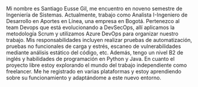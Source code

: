 Mi nombre es Santiago Eusse Gil, me encuentro en noveno semestre de Ingeniería de Sistemas. Actualmente, trabajo como Analista I-Ingeniero de Desarrollo en Aportes en Línea, una empresa en Bogotá. Pertenezco al team Devops que está evolucionando a DevSecOps, allí aplicamos la metodología Scrum y utilizamos Azure DevOps para organizar nuestro trabajo. Mis responsabilidades incluyen realizar pruebas de automatización, pruebas no funcionales de carga y estrés, escaneo de vulnerabilidades mediante análisis estático del código, etc. Además, tengo un nivel B2 de inglés y habilidades de programación en Python y Java.
En cuanto el proyecto libre estoy explorando el mundo del trabajo independiente como freelancer. Me he registrado en varias plataformas y estoy aprendiendo sobre su funcionamiento y adaptándome a este nuevo entorno.
